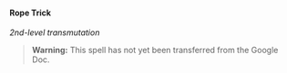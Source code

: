 #### Rope Trick
<!-- markdownlint-disable-next-line no-emphasis-as-heading -->
_2nd-level transmutation_

> **Warning:**
> This spell has not yet been transferred from the Google Doc.
